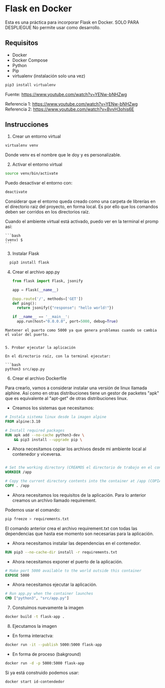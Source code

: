 # Flask en Docker

Esta es una práctica para incorporar Flask en Docker.
SOLO PARA DESPLIEGUE
No permite usar como desarrollo.

## Requisitos

- Docker
- Docker Compose
- Python
- Pip
- virtualenv (instalación solo una vez)

```bash
pip3 install virtualenv
```

Fuente: https://www.youtube.com/watch?v=YENw-bNHZwg

Referencia 1: https://www.youtube.com/watch?v=YENw-bNHZwg
Referencia 2: https://www.youtube.com/watch?v=BvvH3ohis6E


## Instrucciones

1. Crear un entorno virtual

```bash
virtualenv venv
```
Donde venv es el nombre que le doy y es personalizable.

2. Activar el entorno virtual

```bash
source venv/bin/activate
```

Puedo desactivar el entorno con:
  
  ```bash
  deactivate
  ```

  Considerar que el entorno queda creado como una carpeta de librerías en el directorio raiz del proyecto, en forma local. Es por ello que los comandos deben ser corridos en los directorios raíz.

  Cuando el ambiente virtual está activado, puedo ver en la terminal el promp así:
  
    ```bash
    (venv) $
    ```

3. Instalar Flask
  
  ```bash
    pip3 install flask
  ```

4. Crear el archivo app.py

    ```python
    from flask import Flask, jsonify

    app = Flask(__name__)

    @app.route('/', methods=['GET'])
    def ping():
      return jsonify({"response": "hello world!"})

    if __name__ == '__main__':
      app.run(host="0.0.0.0", port=5000, debug=True)
  ```
Mantener el puerto como 5000 ya que genera problemas cuando se cambia el valor del puerto.


5. Probar ejecutar la aplicación

En el directorio raíz, con la terminal ejecutar:

```bash
python3 src/app.py
```

6. Crear el archivo Dockerfile

Para crearlo, vamos a considerar instalar una versión de linux llamada alphine. Así como en otras distribuciones tiene un gestor de packetes "apk" que es equivalente al "apt-get" de otras distribuciones linux.

- Creamos los sistemas que necesitamos:

```Dockerfile
# Instala sistema linux desde la imagen alpine
FROM alpine:3.10

# Install required packages
RUN apk add --no-cache python3-dev \
    && pip3 install --upgrade pip \

```

- Ahora necesitamos copiar los archivos desde mi ambiente local al contenedor y viceversa.

```Dockerfile

# Set the working directory (CREAMOS el directorio de trabajo en el contenedor)
WORKDIR /app

# Copy the current directory contents into the container at /app (COPIAS DE TODA LA CONTENIDO DE LA CARPETA ACTUAL AL CONTENEDOR)
COPY . /app 

```

- Ahora necesitamos los requisitos de la aplicación. Para lo anterior creamos un archivo llamado requirement.

Podemos usar el comando:
```bash
pip freeze > requirements.txt
```

El comando anterior crea el archivo requirement.txt con todas las dependencias que hasta ese momento son necesarias para la aplicación.

- Ahora necesitamos instalar las dependencias en el contenedor.

```Dockerfile
RUN pip3 --no-cache-dir install -r requirements.txt
```

- Ahora necesitamos exponer el puerto de la aplicación.

```Dockerfile
# Make port 5000 available to the world outside this container
EXPOSE 5000
```

- Ahora necesitamos ejecutar la aplicación.

```Dockerfile
# Run app.py when the container launches
CMD ["python3", "src/app.py"]
```

7. Constuimos nuevamente la imagen

```bash
docker build -t flask-app .
```

8. Ejecutamos la imagen

- En forma interactva:

```bash
docker run -it --publish 5000:5000 flask-app
```

- En forma de proceso (bakground)

```bash
docker run -d -p 5000:5000 flask-app
```

Si ya está construido podemos usar:

```bash
docker start id-contendedor
```